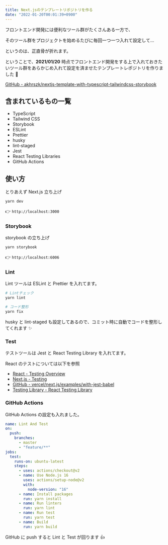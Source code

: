 ```yaml
---
title: Next.jsのテンプレートリポジトリを作る
date: "2022-01-20T00:01:39+0900"
---
```


フロントエンド開発には便利なツール群がたくさんある一方で、

そのツール群をプロジェクトを始めるたびに毎回一つ一つ入れて設定して...

というのは、正直骨が折れます。

ということで、**2021/01/20** 時点でフロントエンド開発をする上で入れておきたいツール群をあらかじめ入れて設定を済ませたテンプレートレポジトリを作りました :tada:

[GitHub - akhrszk/nextjs-template-with-typescript-tailwindcss-storybook](https://github.com/akhrszk/nextjs-template-with-typescript-tailwindcss-storybook)

## 含まれているもの一覧

- TypeScript
- Tailwind CSS
- Storybook
- ESLint
- Prettier
- husky
- lint-staged
- Jest
- React Testing Libraries
- GitHub Actions

## 使い方

とりあえず Next.js 立ち上げ

```zsh
yarn dev
```

:point_right: `http://localhost:3000`

### Storybook

storybook の立ち上げ

```zsh
yarn storybook
```

:point_right: `http://localhost:6006`

### Lint

Lint ツールは ESLint と Prettier を入れてます。

```zsh
# Lintチェック
yarn lint

# コード整形
yarn fix
```

husky と lint-staged も設定してあるので、コミット時に自動でコードを整形してくれます :sparkles:

### Test

テストツールは Jest と React Testing Library を入れてます。

React のテストについては以下を参照

- [React - Testing Overview](https://reactjs.org/docs/testing.html)
- [Next.js - Testing](https://nextjs.org/docs/testing)
- [GitHub - vercel/next.js/examples/with-jest-babel](https://github.com/vercel/next.js/tree/canary/examples/with-jest-babel)
- [Testing Library - React Testing Library](https://testing-library.com/docs/react-testing-library/intro)

### GitHub Actions

GitHub Actions の設定も入れました。

```yaml
name: Lint And Test
on:
  push:
    branches:
      - master
      - "feature/**"
jobs:
  test:
    runs-on: ubuntu-latest
    steps:
      - uses: actions/checkout@v2
      - name: Use Node.js 16
        uses: actions/setup-node@v2
        with:
          node-version: "16"
      - name: Install packages
        run: yarn install
      - name: Run linters
        run: yarn lint
      - name: Run test
        run: yarn test
      - name: Build
        run: yarn build
```

GitHub に push すると Lint と Test が回ります :thumbsup:
